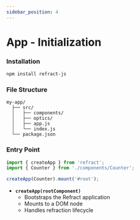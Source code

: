 ```yaml
---
sidebar_position: 4
---
```

# App - Initialization

### Installation
```bash
npm install refract-js
```

### File Structure
```
my-app/
  ├── src/
  │   ├── components/
  │   ├── optics/
  │   ├── app.js
  │   └── index.js
  └── package.json
```

### Entry Point
```js
import { createApp } from 'refract';
import { Counter } from './components/Counter';

createApp(Counter).mount('#root');
```

- **`createApp(rootComponent)`**
  - Bootstraps the Refract application
  - Mounts to a DOM node
  - Handles refraction lifecycle
